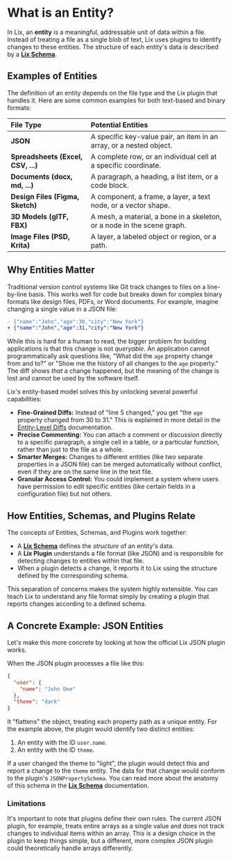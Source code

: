 # What is an Entity?

In Lix, an **entity** is a meaningful, addressable unit of data within a file. Instead of treating a file as a single blob of text, Lix uses plugins to identify changes to these entities. The structure of each entity's data is described by a **[Lix Schema](./schema.md)**.

## Examples of Entities

The definition of an entity depends on the file type and the Lix plugin that handles it. Here are some common examples for both text-based and binary formats:

| File Type | Potential Entities |
| :--- | :--- |
| **JSON** | A specific key-value pair, an item in an array, or a nested object. |
| **Spreadsheets (Excel, CSV, ...)** | A complete row, or an individual cell at a specific coordinate. |
| **Documents (docx, md, ...)** | A paragraph, a heading, a list item, or a code block. |
| **Design Files (Figma, Sketch)** | A component, a frame, a layer, a text node, or a vector shape. |
| **3D Models (glTF, FBX)** | A mesh, a material, a bone in a skeleton, or a node in the scene graph. |
| **Image Files (PSD, Krita)** | A layer, a labeled object or region, or a path. |

## Why Entities Matter

Traditional version control systems like Git track changes to files on a line-by-line basis. This works well for code but breaks down for complex binary formats like design files, PDFs, or Word documents. For example, imagine changing a single value in a JSON file:

```diff
- {"name":"John","age":30,"city":"New York"}
+ {"name":"John","age":31,"city":"New York"}
```

While this is hard for a human to read, the bigger problem for building applications is that this change is not *queryable*. An application cannot programmatically ask questions like, "What did the `age` property change from and to?" or "Show me the history of all changes to the `age` property." The diff shows *that* a change happened, but the meaning of the change is lost and cannot be used by the software itself.

Lix's entity-based model solves this by unlocking several powerful capabilities:

- **Fine-Grained Diffs:** Instead of "line 5 changed," you get "the `age` property changed from 30 to 31." This is explained in more detail in the [Entity-Level Diffs](./diffs.mdx) documentation.
- **Precise Commenting:** You can attach a comment or discussion directly to a specific paragraph, a single cell in a table, or a particular function, rather than just to the file as a whole.
- **Smarter Merges:** Changes to different entities (like two separate properties in a JSON file) can be merged automatically without conflict, even if they are on the same line in the text file.
- **Granular Access Control:** You could implement a system where users have permission to edit specific entities (like certain fields in a configuration file) but not others.

## How Entities, Schemas, and Plugins Relate

The concepts of Entities, Schemas, and Plugins work together:

- A **[Lix Schema](./schema.md)** defines the *structure* of an entity's data.
- A **Lix Plugin** understands a file format (like JSON) and is responsible for detecting changes to entities within that file.
- When a plugin detects a change, it reports it to Lix using the structure defined by the corresponding schema.

This separation of concerns makes the system highly extensible. You can teach Lix to understand any file format simply by creating a plugin that reports changes according to a defined schema.

## A Concrete Example: JSON Entities

Let's make this more concrete by looking at how the official Lix JSON plugin works.

When the JSON plugin processes a file like this:

```json
{
  "user": {
    "name": "John Doe"
  },
  "theme": "dark"
}
```

It "flattens" the object, treating each property path as a unique entity. For the example above, the plugin would identify two distinct entities:

1.  An entity with the ID `user.name`.
2.  An entity with the ID `theme`.

If a user changed the theme to "light", the plugin would detect this and report a change to the `theme` entity. The data for that change would conform to the plugin's `JSONPropertySchema`. You can read more about the anatomy of this schema in the **[Lix Schema](./schema.md)** documentation.

### Limitations

It's important to note that plugins define their own rules. The current JSON plugin, for example, treats entire arrays as a single value and does not track changes to individual items within an array. This is a design choice in the plugin to keep things simple, but a different, more complex JSON plugin could theoretically handle arrays differently.